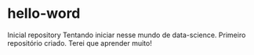 # hello-word
Inicial repository
Tentando iniciar nesse mundo de data-science. Primeiro repositório criado. Terei que aprender muito!
